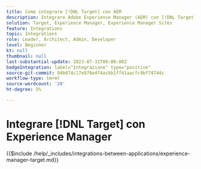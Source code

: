 ```yaml
---
title: Come integrare [!DNL Target] con AEM
description: Integrare Adobe Experience Manager (AEM) con [!DNL Target] per offrire esperienze personalizzate.
solution: Target, Experience Manager, Experience Manager Sites
feature: Integrations
topic: Integrations
role: Leader, Architect, Admin, Developer
level: Beginner
kt: null
thumbnail: null
last-substantial-update: 2023-07-31T00:00:00Z
badgeIntegration: label="Integrazione" type="positive"
source-git-commit: 94b074c17e976e4f4acbb1ff41aacfc9bf74744c
workflow-type: tm+mt
source-wordcount: '20'
ht-degree: 5%

---
```



# Integrare [!DNL Target] con Experience Manager

{{$include /help/_includes/integrations-between-applications/experience-manager-target.md}}
